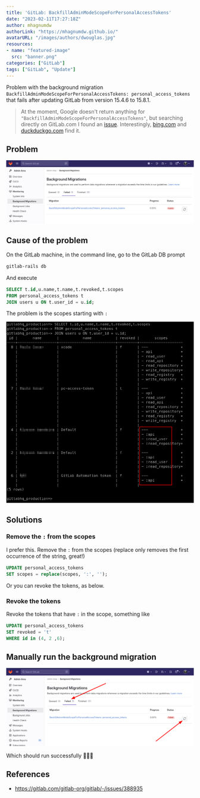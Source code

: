 ```yaml
---
title: 'GitLab: BackfillAdminModeScopeForPersonalAccessTokens'
date: "2023-02-11T17:27:18Z"
author: mhagnumdw
authorLink: "https://mhagnumdw.github.io/"
avatarURL: "/images/authors/dwouglas.jpg"
resources:
- name: "featured-image"
  src: "banner.png"
categories: ["GitLab"]
tags: ["GitLab", "Update"]
---
```


Problem with the background migration `BackfillAdminModeScopeForPersonalAccessTokens: personal_access_tokens`  that fails after updating GitLab from version 15.4.6 to 15.8.1.

<!--more-->

> At the moment, Google doesn't return anything for `"BackfillAdminModeScopeForPersonalAccessTokens"`, but searching directly on GitLab.com I found an [issue](https://gitlab.com/gitlab-org/gitlab/-/issues/388935). Interestingly, [bing.com](https://www.bing.com/search?q=%22BackfillAdminModeScopeForPersonalAccessTokens%22) and [duckduckgo.com](https://duckduckgo.com/?q=%22BackfillAdminModeScopeForPersonalAccessTokens%22) find it.

## Problem

![git-recentb](problema.png)

## Cause of the problem

On the GitLab machine, in the command line, go to the GitLab DB prompt

```bash
gitlab-rails db
```

And execute

```sql
SELECT t.id,u.name,t.name,t.revoked,t.scopes
FROM personal_access_tokens t
JOIN users u ON t.user_id = u.id;
```

The problem is the scopes starting with `:`

![git-recentb](causa-do-prolema.png)

## Solutions

### Remove the `:` from the scopes

I prefer this. Remove the `:` from the scopes (replace only removes the first occurrence of the string, great!)

```sql
UPDATE personal_access_tokens
SET scopes = replace(scopes, ':', '');
```

Or you can revoke the tokens, as below.

### Revoke the tokens

Revoke the tokens that have `:` in the scope, something like

```sql
UPDATE personal_access_tokens
SET revoked = 't'
WHERE id in (4, 2 ,6);
```

## Manually run the background migration

![git-recentb](executar-background-migration.png)

Which should run successfully 🎉🎉🎉

## References

- <https://gitlab.com/gitlab-org/gitlab/-/issues/388935>
